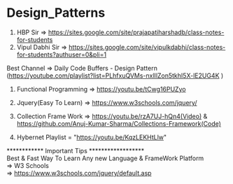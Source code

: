 # Design_Patterns

1) HBP Sir => https://sites.google.com/site/prajapatiharshadb/class-notes-for-students 
2) Vipul Dabhi Sir => https://sites.google.com/site/vipulkdabhi/class-notes-for-students?authuser=0&pli=1


Best Channel => Daily Code Buffers - Design Pattern (https://youtube.com/playlist?list=PLhfxuQVMs-nxlIlZon5tkhI5X-lE2UG4K )

1) Functional Programming => https://youtu.be/tCwg16PUZyo

2) Jquery(Easy To Learn) => https://www.w3schools.com/jquery/

3) Collection Frame Work => https://youtu.be/rzA7UJ-hQn4(Video) & https://github.com/Anuj-Kumar-Sharma/Collections-Framework(Code)

4) Hybernet Playlist = "https://youtu.be/KqzLEKHtLlw"

************ Important Tips ******************</br>
    Best & Fast  Way To Learn Any new Language & FrameWork Platform</br>
=>  W3 Schools</br>
=>  https://www.w3schools.com/jquery/default.asp
